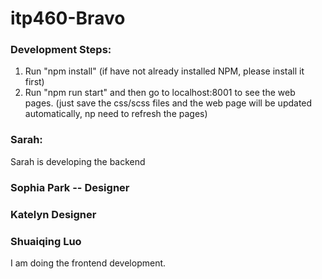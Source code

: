 # itp460-Bravo

### Development Steps:
1. Run "npm install" (if have not already installed NPM, please install it first)
2. Run "npm run start" and then go to localhost:8001 to see the web pages. (just save the css/scss files and the web page will be updated automatically, np need to refresh the pages)


### Sarah:
Sarah is developing the backend

### Sophia Park -- Designer

### Katelyn Designer

### Shuaiqing Luo
I am doing the frontend development.


